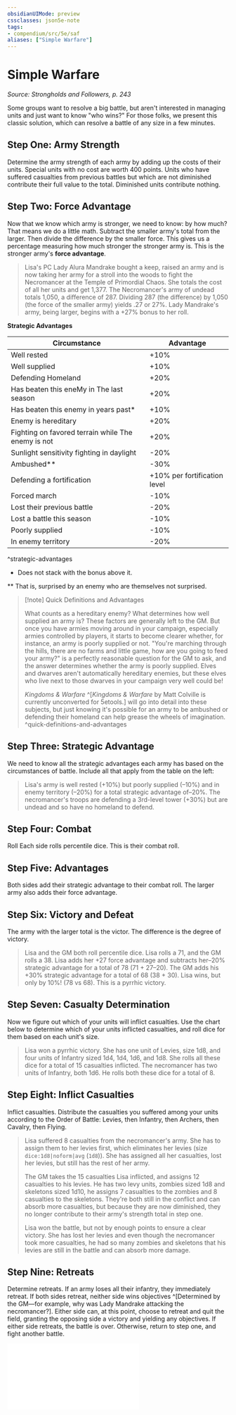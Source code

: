 ```yaml
---
obsidianUIMode: preview
cssclasses: json5e-note
tags:
- compendium/src/5e/saf
aliases: ["Simple Warfare"]
---
```

# Simple Warfare
*Source: Strongholds and Followers, p. 243* 

Some groups want to resolve a big battle, but aren't interested in managing units and just want to know "who wins?" For those folks, we present this classic solution, which can resolve a battle of any size in a few minutes.

## Step One: Army Strength

Determine the army strength of each army by adding up the costs of their units. Special units with no cost are worth 400 points. Units who have suffered casualties from previous battles but which are not diminished contribute their full value to the total. Diminished units contribute nothing.

## Step Two: Force Advantage

Now that we know which army is stronger, we need to know: by how much? That means we do a little math. Subtract the smaller army's total from the larger. Then divide the difference by the smaller force. This gives us a percentage measuring how much stronger the stronger army is. This is the stronger army's **force advantage**.

> Lisa's PC Lady Alura Mandrake bought a keep, raised an army and is now taking her army for a stroll into the woods to fight the Necromancer at the Temple of Primordial Chaos. She totals the cost of all her units and get 1,377. The Necromancer's army of undead totals 1,050, a difference of 287. Dividing 287 (the difference) by 1,050 (the force of the smaller army) yields .27 or 27%. Lady Mandrake's army, being larger, begins with a +27% bonus to her roll.

**Strategic Advantages**

| Circumstance | Advantage |
|--------------|-----------|
| Well rested | +10% |
| Well supplied | +10% |
| Defending Homeland | +20% |
| Has beaten this eneMy in The last season | +20% |
| Has beaten this enemy in years past* | +10% |
| Enemy is hereditary | +20% |
| Fighting on favored terrain while The enemy is not | +20% |
| Sunlight sensitivity fighting in daylight | -20% |
| Ambushed** | -30% |
| Defending a fortification | +10% per fortification level |
| Forced march | -10% |
| Lost their previous battle | -20% |
| Lost a battle this season | -10% |
| Poorly supplied | -10% |
| In enemy territory | -20% |
^strategic-advantages

* Does not stack with the bonus above it.

** That is, surprised by an enemy who are themselves not surprised.

> [!note] Quick Definitions and Advantages
> 
> What counts as a hereditary enemy? What determines how well supplied an army is? These factors are generally left to the GM. But once you have armies moving around in your campaign, especially armies controlled by players, it starts to become clearer whether, for instance, an army is poorly supplied or not. "You're marching through the hills, there are no farms and little game, how are you going to feed your army?" is a perfectly reasonable question for the GM to ask, and the answer determines whether the army is poorly supplied. Elves and dwarves aren't automatically hereditary enemies, but these elves who live next to those dwarves in your campaign very well could be!
> 
> *Kingdoms & Warfare* ^[*Kingdoms & Warfare* by Matt Colville is currently unconverted for 5etools.] will go into detail into these subjects, but just knowing it's possible for an army to be ambushed or defending their homeland can help grease the wheels of imagination.
^quick-definitions-and-advantages

## Step Three: Strategic Advantage

We need to know all the strategic advantages each army has based on the circumstances of battle. Include all that apply from the table on the left:

> Lisa's army is well rested (+10%) but poorly supplied (–10%) and in enemy territory (–20%) for a total strategic advantage of–20%. The necromancer's troops are defending a 3rd-level tower (+30%) but are undead and so have no homeland to defend.

## Step Four: Combat

Roll Each side rolls percentile dice. This is their combat roll.

## Step Five: Advantages

Both sides add their strategic advantage to their combat roll. The larger army also adds their force advantage.

## Step Six: Victory and Defeat

The army with the larger total is the victor. The difference is the degree of victory.

> Lisa and the GM both roll percentile dice. Lisa rolls a 71, and the GM rolls a 38. Lisa adds her +27 force advantage and subtracts her–20% strategic advantage for a total of 78 (71 + 27–20). The GM adds his +30% strategic advantage for a total of 68 (38 + 30). Lisa wins, but only by 10%! (78 vs 68). This is a pyrrhic victory.

## Step Seven: Casualty Determination

Now we figure out which of your units will inflict casualties. Use the chart below to determine which of your units inflicted casualties, and roll dice for them based on each unit's size.

> Lisa won a pyrrhic victory. She has one unit of Levies, size 1d8, and four units of Infantry sized 1d4, 1d4, 1d6, and 1d8. She rolls all these dice for a total of 15 casualties inflicted. The necromancer has two units of Infantry, both 1d6. He rolls both these dice for a total of 8.

## Step Eight: Inflict Casualties

Inflict casualties. Distribute the casualties you suffered among your units according to the Order of Battle: Levies, then Infantry, then Archers, then Cavalry, then Flying.

> Lisa suffered 8 casualties from the necromancer's army. She has to assign them to her levies first, which eliminates her levies (size `dice:1d8|noform|avg` (`1d8`)). She has assigned all her casualties, lost her levies, but still has the rest of her army.
> 
> The GM takes the 15 casualties Lisa inflicted, and assigns 12 casualties to his levies. He has two levy units, zombies sized 1d8 and skeletons sized 1d10, he assigns 7 casualties to the zombies and 8 casualties to the skeletons. They're both still in the conflict and can absorb more casualties, but because they are now diminished, they no longer contribute to their army's strength total in step one.
> 
> Lisa won the battle, but not by enough points to ensure a clear victory. She has lost her levies and even though the necromancer took more casualties, he had so many zombies and skeletons that his levies are still in the battle and can absorb more damage.

## Step Nine: Retreats

Determine retreats. If an army loses all their infantry, they immediately retreat. If both sides retreat, neither side wins objectives ^[Determined by the GM—for example, why was Lady Mandrake attacking the necromancer?]. Either side can, at this point, choose to retreat and quit the field, granting the opposing side a victory and yielding any objectives. If either side retreats, the battle is over. Otherwise, return to step one, and fight another battle.

![Simple Warfare; Simple Combat Resolution](compendium/tables/simple-warfare-simple-combat-resolution-saf.md)